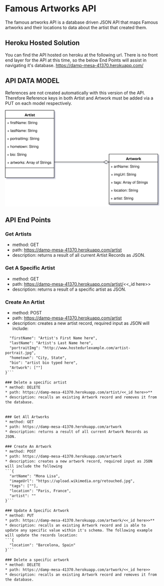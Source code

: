 # Famous Artworks API

The famous artworks API is a database driven JSON API that maps Famous artworks and their locations to data about the artist that created them.


## Heroku Hosted Solution
You can find the API hosted on heroku at the following url.  There is no front end layer for the API at this time, so the below End Points will assist in navigating it's database. 
https://damp-mesa-41370.herokuapp.com/

## API DATA MODEL
References are not created automatically with this version of the API. Therefore Reference keys in both Artist and Artwork must be added via a PUT on each model respectively.

<img src="./docs/artistapi.svg">


## API End Points


### Get Artists
* method: GET
* path: https://damp-mesa-41370.herokuapp.com/artist
* description: returns a result of all current Artist Records as JSON.

### Get A Specific Artist
* method: GET
* path: https://damp-mesa-41370.herokuapp.com/artist/<<_id here>>
* description: returns a result of a specific artist as JSON.

### Create An Artist
* method: POST
* path: https://damp-mesa-41370.herokuapp.com/artist
* description: creates a new artist record, required input as JSON will include:
```{
  "firstName": "Artist's First Name here",
  "lastName": "Artist's Last Name here",
  "portraitImg": "http://www.hostedurlexample.com/artist-portrait.jpg",
  "hometown": "City, State",
  "bio": "artist bio typed here",
  "Artwork": [""]
}```

### Delete a specific artist
* method: DELETE
* path: https://damp-mesa-41370.herokuapp.com/artist/<<_id here>>**
* description: recalls an existing Artwork record and removes it from the database.


### Get All Artworks
* method: GET
* path: https://damp-mesa-41370.herokuapp.com/artwork
* description: returns a result of all current Artwork Records as JSON.

### Create An Artwork
* method: POST
* path: https://damp-mesa-41370.herokuapp.com/artwork
* description: creates a new artwork record, required input as JSON will include the following
```{
  "artName": "Mona Lisa",
  "imageUrl": "https://upload.wikimedia.org/retouched.jpg",
  "tags": [""],
  "location": "Paris, France",
  "artist": ""
}```

### Update A Specific Artwork
* method: PUT
* path: https://damp-mesa-41370.herokuapp.com/artwork/<<_id here>>**
* description: recalls an existing Artwork record and is able to update any specific value within it's schema. The following example will update the records location:
```{
  "location": "Barcelona, Spain"
}```

### Delete a specific artwork
* method: DELETE
* path: https://damp-mesa-41370.herokuapp.com/artwork/<<_id here>>
* description: recalls an existing Artwork record and removes it from the database.
